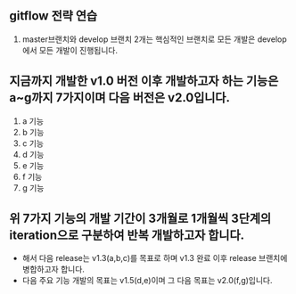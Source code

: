 ## gitflow 전략 연습
1. master브랜치와 develop 브랜치 2개는 핵심적인 브랜치로 모든 개발은 develop에서 모든 개발이 진행됩니다.

## 지금까지 개발한 v1.0 버전 이후 개발하고자 하는 기능은 a~g까지 7가지이며 다음 버전은 v2.0입니다.
1. a 기능
1. b 기능
1. c 기능
1. d 기능
1. e 기능
1. f 기능
1. g 기능 

## 위 7가지 기능의 개발 기간이 3개월로 1개월씩 3단계의 iteration으로 구분하여 반복 개발하고자 합니다.
* 해서 다음 release는 v1.3(a,b,c)를 목표로 하며 v1.3 완료 이후 release 브랜치에 병합하고자 합니다.
* 다음 주요 기능 개발의 목표는 v1.5(d,e)이며 그 다음 목표는 v2.0(f,g)입니다.